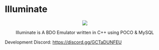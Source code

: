 # Illuminate
<p align="center">
<img src=(https://user-images.githubusercontent.com/17742143/116964020-52470e80-aca2-11eb-9c8e-a5f39bf5163e.png)>
</p>
<p align="center">
Illuminate is A BDO Emulator written in C++ using POCO & MySQL

Development Discord: https://discord.gg/GCTaDUNFEU
</p>
